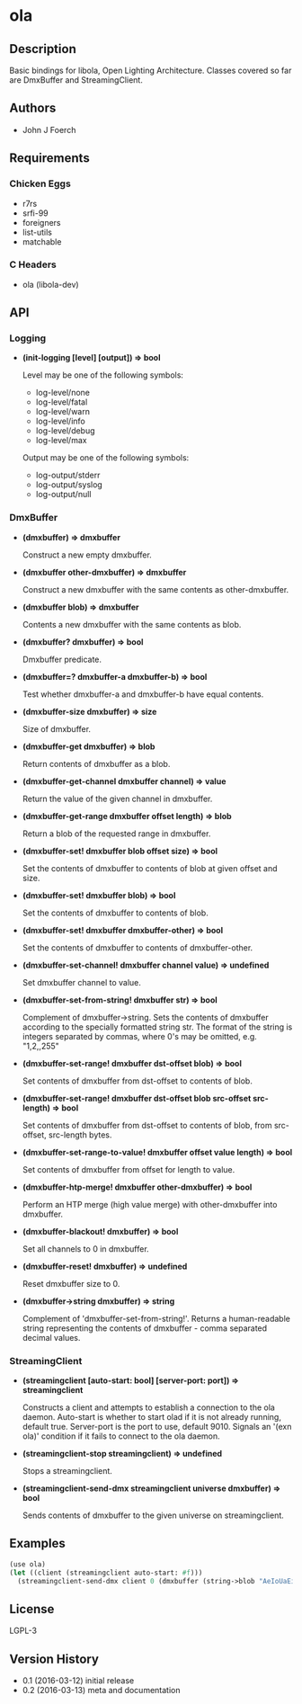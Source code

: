 
# ola


## Description

Basic bindings for libola, Open Lighting Architecture.  Classes covered so
far are DmxBuffer and StreamingClient.


## Authors

* John J Foerch


## Requirements
### Chicken Eggs

* r7rs
* srfi-99
* foreigners
* list-utils
* matchable

### C Headers

* ola (libola-dev)


## API
### Logging

* **(init-logging [level] [output]) => bool**

    Level may be one of the following symbols:

    * log-level/none
    * log-level/fatal
    * log-level/warn
    * log-level/info
    * log-level/debug
    * log-level/max

    Output may be one of the following symbols:

    * log-output/stderr
    * log-output/syslog
    * log-output/null

### DmxBuffer

* **(dmxbuffer) => dmxbuffer**

    Construct a new empty dmxbuffer.

* **(dmxbuffer other-dmxbuffer) => dmxbuffer**

    Construct a new dmxbuffer with the same contents as other-dmxbuffer.

* **(dmxbuffer blob) => dmxbuffer**

    Contents a new dmxbuffer with the same contents as blob.

* **(dmxbuffer? dmxbuffer) => bool**

    Dmxbuffer predicate.

* **(dmxbuffer=? dmxbuffer-a dmxbuffer-b) => bool**

    Test whether dmxbuffer-a and dmxbuffer-b have equal contents.

* **(dmxbuffer-size dmxbuffer) => size**

    Size of dmxbuffer.

* **(dmxbuffer-get dmxbuffer) => blob**

    Return contents of dmxbuffer as a blob.

* **(dmxbuffer-get-channel dmxbuffer channel) => value**

    Return the value of the given channel in dmxbuffer.

* **(dmxbuffer-get-range dmxbuffer offset length) => blob**

    Return a blob of the requested range in dmxbuffer.

* **(dmxbuffer-set! dmxbuffer blob offset size) => bool**

    Set the contents of dmxbuffer to contents of blob at given offset and
    size.

* **(dmxbuffer-set! dmxbuffer blob) => bool**

    Set the contents of dmxbuffer to contents of blob.

* **(dmxbuffer-set! dmxbuffer dmxbuffer-other) => bool**

    Set the contents of dmxbuffer to contents of dmxbuffer-other.

* **(dmxbuffer-set-channel! dmxbuffer channel value) => undefined**

    Set dmxbuffer channel to value.

* **(dmxbuffer-set-from-string! dmxbuffer str) => bool**

    Complement of dmxbuffer->string.  Sets the contents of dmxbuffer
    according to the specially formatted string str.  The format of the
    string is integers separated by commas, where 0's may be omitted,
    e.g. "1,2,,255"

* **(dmxbuffer-set-range! dmxbuffer dst-offset blob) => bool**

    Set contents of dmxbuffer from dst-offset to contents of blob.

* **(dmxbuffer-set-range! dmxbuffer dst-offset blob src-offset src-length) => bool**

    Set contents of dmxbuffer from dst-offset to contents of blob, from
    src-offset, src-length bytes.

* **(dmxbuffer-set-range-to-value! dmxbuffer offset value length) => bool**

    Set contents of dmxbuffer from offset for length to value.

* **(dmxbuffer-htp-merge! dmxbuffer other-dmxbuffer) => bool**

    Perform an HTP merge (high value merge) with other-dmxbuffer into
    dmxbuffer.

* **(dmxbuffer-blackout! dmxbuffer) => bool**

    Set all channels to 0 in dmxbuffer.

* **(dmxbuffer-reset! dmxbuffer) => undefined**

    Reset dmxbuffer size to 0.

* **(dmxbuffer->string dmxbuffer) => string**

    Complement of 'dmxbuffer-set-from-string!'.  Returns a human-readable
    string representing the contents of dmxbuffer - comma separated
    decimal values.

### StreamingClient

* **(streamingclient [auto-start: bool] [server-port: port]) => streamingclient**

    Constructs a client and attempts to establish a connection to the ola
    daemon.  Auto-start is whether to start olad if it is not already
    running, default true.  Server-port is the port to use, default 9010.
    Signals an '(exn ola)' condition if it fails to connect to the ola
    daemon.

* **(streamingclient-stop streamingclient) => undefined**

    Stops a streamingclient.

* **(streamingclient-send-dmx streamingclient universe dmxbuffer) => bool**

    Sends contents of dmxbuffer to the given universe on streamingclient.


## Examples

```scheme
(use ola)
(let ((client (streamingclient auto-start: #f)))
  (streamingclient-send-dmx client 0 (dmxbuffer (string->blob "AeIoUaEiO"))))
```


## License

LGPL-3


## Version History

* 0.1 (2016-03-12) initial release
* 0.2 (2016-03-13) meta and documentation
